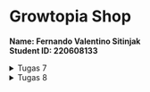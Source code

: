# Growtopia Shop

<b>Name: Fernando Valentino Sitinjak</b> <br>
<b>Student ID: 220608133</b> <br>

<details>
<summary>Tugas 7</summary>
1. <b>Stateless widget</b> adalah widget yang tidak berubah baik tampilan ataupun propertinya saat aplikasi sedang dijalankan. Widget ini tidak akan bisa dibuat kembali atau diubah ketika aplikasi yang kita gunakan sedang bekerja. Singkatnya, stateless widget adalah widget untuk tampilan statis

<b>Stateful widget</b> adalah widget yang dapat berubah seiring program dijalankan. Widget ini bersifat dinamis, sehingga dapat berubah-berubah baik tampilan, maupun propertinya. Widget ini dapat berubah-ubah dengan adanya sebuah interaksi atau respons terhadap suatu event yang terpicu ketika menerima action dari user ataupun menerima data.

2. <b>Widget yang digunakan</b>
   <ul>
   <li><b>MyHomePage</b>: Widget utama yang berguna untuk menampilkan semua item</li>
   <li><b>Appbar</b>: Widget yang menampilkan bar pada bagian atas aplikasi</li>
   <li><b>Scaffold</b>: Widget yang berguna untuk menampilkan kerangka pada aplikasi</li>
   <li><b>Icon</b>: Widget yang berguna untuk menampilkan icon, dalam konteks ini digunakan pada card</li>
   <li><b>ShopCard: Widget yang berguna untuk menampilkan item dalam bentuk card</b></li>
   <li><b>SnackBar</b>: Widget yang berguna untuk menampilkan pesan ketika item diklik</li>
   <li><b>Padding</b>: Widget yang digunakan untuk menambahkan jarak (padding) di sekitar kontennya</li>
   <li><b>Column</b>: Widget layout yang digunakan untuk menampilkan child widgets secara vertikal</li>
   <li><b>Container</b>: Widget yang berguna untuk mengatur posisi, ukuran, dan lainnya dari widget lain</li>
   <li><b>Center</b>: Widget yang berguna untuk mengatur posisi child ke tengah</li>
   <li><b>Text</b>: Widget yang berguna untuk membuat text</li>
   <li><b>GridView</b>: Widget yang berguna untuk menampilkan child dalam bentuk grid</li>
   <li><b>SingleChildScrollView</b>: Widget yang berguna untuk menampilkan child dalam bentuk yang scrollable</li>
   </ul>

3. <b>IMPLEMENTASI CHECKLIST</b>
   <ol>
   <li>Membuat program flutter baru dengan nama <b>growtopia_shop</b></li>
   <li>Melakukan beberapa import pada file <b>main.dart</b><br>
  
        import 'package:flutter/material.dart'; 
        // material.dart merupakan package yang berisikan widget-widget yang dapat digunakan
        import 'package:growtopia_shop/menu.dart';
        // menu.dart merupakan package yang berisikan tampilan yang ingin ditampilkan pada aplikasi
   
   </li>
   <li>Membuat widget <b>ShopItem</b> pada <b>MyHomePage</b><br>

        ShopItem("Lihat Item", Icons.checklist, const Color.fromARGB(233, 230, 166, 198)),
        ShopItem("Tambah Item", Icons.add_shopping_cart, const Color.fromARGB(233, 215, 210, 213)),
        ShopItem("Logout", Icons.logout, const Color.fromARGB(233, 54, 10, 32)),

   </li>
   <li>Pada class <b>ShopCard</b> menambahkan potongan kode</li><br>

    class ShopCard extends StatelessWidget {
       final ShopItem item;

       const ShopCard(this.item, {super.key}); // Constructor

       @override
       Widget build(BuildContext context) {
            return Material(
            color: item.color,
            child: InkWell(
                // Area responsive terhadap sentuhan
                onTap: () {
                // Memunculkan SnackBar ketika diklik
                ScaffoldMessenger.of(context)
                    ..hideCurrentSnackBar()
                    ..showSnackBar(SnackBar(
                        content: Text("Kamu telah menekan tombol ${item.name}!")));
                    }
                )
            )
       }

   </ol>
</details>


<details>
<summary>Tugas 8</summary>
<ol>
<li>Secara definisi, `Navigator.push()` merupakan method yang berguna untuk menambahkan halaman baru ke dalam tumpukan (stack) halaman yang akan ditampilkan. Sedangkan, 'Navigator.pushReplacement()' merupakan method yang berguna untuk menggantikan halaman yang ada pada tumpukan (stack) sekarang dengan halaman yang baru.</li>

<li>
<ul>
<li><b>Container</b>, layout widget yang berguna untuk mengelompokkan beberapa widget ke dalam satu kotak. Pengunaannya: mengatur margin, padding, dan atribut lainnya pada widget lain</li>
<li><b>Row dan Column</b>, layout widget yang berguna untuk mengatur penyususan widget dalam bentuk baris ataupun kolom. Penggunaannya: mengatur penyusunan teks, gambar, ataupun widget lainnya</li>
<li><b>GridView</b>, [Deskripsi]</li>
<li><b>Card</b>, [Deskripsi]</li>
</ul>
</li>
<li>Input form yang digunakan pada tugas saya adalah 'TextFormField' yang mana berguna untuk menerima input berupa teks. Alasan menggunakan input form ini adalah karena memang yang dibutuhkan hanyalah jenis input form ini. Untuk input form lainnya, masih belum dibutuhkan karena informasi pada data yang akan dibuat masihlah sangat sederhana</li>
<li>Penerapan clean architecture pada Flutter, menerapkan konsep pemisahan antar lapisan. Lapisan itu sendiri terbagi menjadi 3 layers, yaitu Presentation, Business, dan Data

<ul>
<li>
<b>Presentation</b>, terdiri dari beberapa bagian, yaitu Provider (sebagai perantara/penghubung dari datasource ke page), Pages (halaman yang akan ditampilkan kepada user), dan Widget (komponen-komponen yang terdapat dalam suatu page)
</li>

<li><b>Business</b>, terdiri dari beberapa bagian, yaitu Repositories, Entities, dan Usecases</li>

<li><b>Data</b>, terdiri dari beberapa bagian, yaitu Repositories, Models, dan Data sources.</li>
</ul>
</li>

<li><b>Cara mengimplementasikan checklist:</b>
<ul>
<li>Membuat file baru dengan nama '</li>
</ul>


</li>
</ol>

</details>